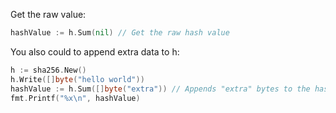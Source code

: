 Get the raw value:
```go
hashValue := h.Sum(nil) // Get the raw hash value
```
You also could to append extra data to h:
```go
h := sha256.New()
h.Write([]byte("hello world"))
hashValue := h.Sum([]byte("extra")) // Appends "extra" bytes to the hash
fmt.Printf("%x\n", hashValue)
```

